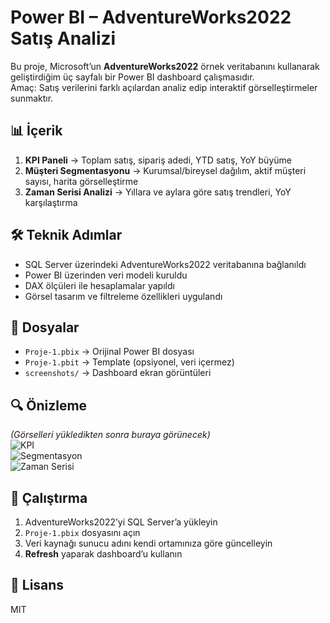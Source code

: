 # Power BI – AdventureWorks2022 Satış Analizi

Bu proje, Microsoft’un **AdventureWorks2022** örnek veritabanını kullanarak geliştirdiğim üç sayfalı bir Power BI dashboard çalışmasıdır.  
Amaç: Satış verilerini farklı açılardan analiz edip interaktif görselleştirmeler sunmaktır.

## 📊 İçerik
1. **KPI Paneli** → Toplam satış, sipariş adedi, YTD satış, YoY büyüme
2. **Müşteri Segmentasyonu** → Kurumsal/bireysel dağılım, aktif müşteri sayısı, harita görselleştirme
3. **Zaman Serisi Analizi** → Yıllara ve aylara göre satış trendleri, YoY karşılaştırma

## 🛠️ Teknik Adımlar
- SQL Server üzerindeki AdventureWorks2022 veritabanına bağlanıldı  
- Power BI üzerinden veri modeli kuruldu  
- DAX ölçüleri ile hesaplamalar yapıldı  
- Görsel tasarım ve filtreleme özellikleri uygulandı  

## 📂 Dosyalar
- `Proje-1.pbix` → Orijinal Power BI dosyası  
- `Proje-1.pbit` → Template (opsiyonel, veri içermez)  
- `screenshots/` → Dashboard ekran görüntüleri  

## 🔍 Önizleme
*(Görselleri yükledikten sonra buraya görünecek)*  
![KPI](screenshots/kpi.png)  
![Segmentasyon](screenshots/segmentasyon.png)  
![Zaman Serisi](screenshots/zaman-serisi.png)  

## 🚀 Çalıştırma
1. AdventureWorks2022’yi SQL Server’a yükleyin  
2. `Proje-1.pbix` dosyasını açın  
3. Veri kaynağı sunucu adını kendi ortamınıza göre güncelleyin  
4. **Refresh** yaparak dashboard’u kullanın  

## 📄 Lisans
MIT
